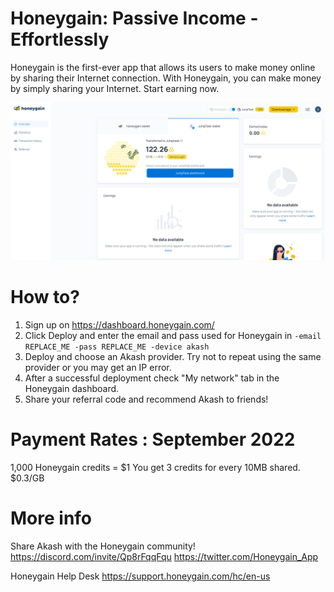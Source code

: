 # Honeygain: Passive Income - Effortlessly

Honeygain is the first-ever app that allows its users to make money online by sharing their Internet connection.
With Honeygain, you can make money by simply sharing your Internet. Start earning now.

![](./honeygain.png)

# How to?

1.  Sign up on https://dashboard.honeygain.com/
2.  Click Deploy and enter the email and pass used for Honeygain in `-email REPLACE_ME -pass REPLACE_ME -device akash`
3.  Deploy and choose an Akash provider.  Try not to repeat using the same provider or you may get an IP error.
4.  After a successful deployment check "My network" tab in the Honeygain dashboard.
5.  Share your referral code and recommend Akash to friends!

# Payment Rates : September 2022

1,000 Honeygain credits = $1
You get 3 credits for every 10MB shared.
$0.3/GB

# More info

Share Akash with the Honeygain community!
https://discord.com/invite/Qp8rFqqFqu
https://twitter.com/Honeygain_App

Honeygain Help Desk
https://support.honeygain.com/hc/en-us
